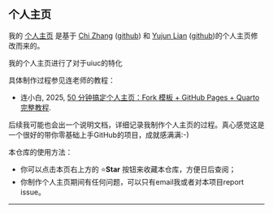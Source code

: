 
## 个人主页

我的 [个人主页](https://junze-lin.github.io/) 是基于 [Chi Zhang](https://chizapoth.github.io/) ([github](https://github.com/chizapoth/chizapoth.github.io)) 和 [Yujun Lian](https://lianyujun.github.io/) ([github](https://github.com/lianyujun))的个人主页修改而来的。 

我的个人主页进行了对于uiuc的特化

具体制作过程参见连老师的教程：

- 连小白, 2025, [50 分钟搞定个人主页：Fork 模板 + GitHub Pages + Quarto 完整教程](https://www.lianxh.cn/details/1644.html).

后续我可能也会出一个说明文档，详细记录我制作个人主页的过程。真心感觉这是一个很好的带你零基础上手GitHub的项目，成就感满满:-)

本仓库的使用方法：

- 你可以点击本页右上方的 ⭐**Star** 按钮来收藏本仓库，方便日后查阅；
- 你制作个人主页期间有任何问题，可以只有email我或者对本项目report issue。

--- 
